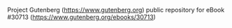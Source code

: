 Project Gutenberg (https://www.gutenberg.org) public repository for eBook #30713 (https://www.gutenberg.org/ebooks/30713)
